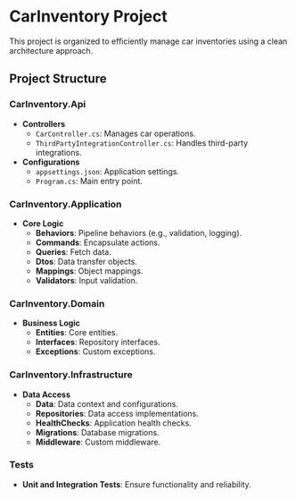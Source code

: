# CarInventory Project

This project is organized to efficiently manage car inventories using a clean architecture approach.

## Project Structure

### CarInventory.Api
- **Controllers**
  - `CarController.cs`: Manages car operations.
  - `ThirdPartyIntegrationController.cs`: Handles third-party integrations.
- **Configurations**
  - `appsettings.json`: Application settings.
  - `Program.cs`: Main entry point.

### CarInventory.Application
- **Core Logic**
  - **Behaviors**: Pipeline behaviors (e.g., validation, logging).
  - **Commands**: Encapsulate actions.
  - **Queries**: Fetch data.
  - **Dtos**: Data transfer objects.
  - **Mappings**: Object mappings.
  - **Validators**: Input validation.

### CarInventory.Domain
- **Business Logic**
  - **Entities**: Core entities.
  - **Interfaces**: Repository interfaces.
  - **Exceptions**: Custom exceptions.

### CarInventory.Infrastructure
- **Data Access**
  - **Data**: Data context and configurations.
  - **Repositories**: Data access implementations.
  - **HealthChecks**: Application health checks.
  - **Migrations**: Database migrations.
  - **Middleware**: Custom middleware.

### Tests
- **Unit and Integration Tests**: Ensure functionality and reliability.
